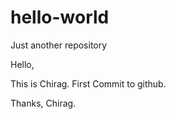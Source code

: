 # hello-world
Just another repository

Hello, 

This is Chirag. First Commit to github.

Thanks,
Chirag.
